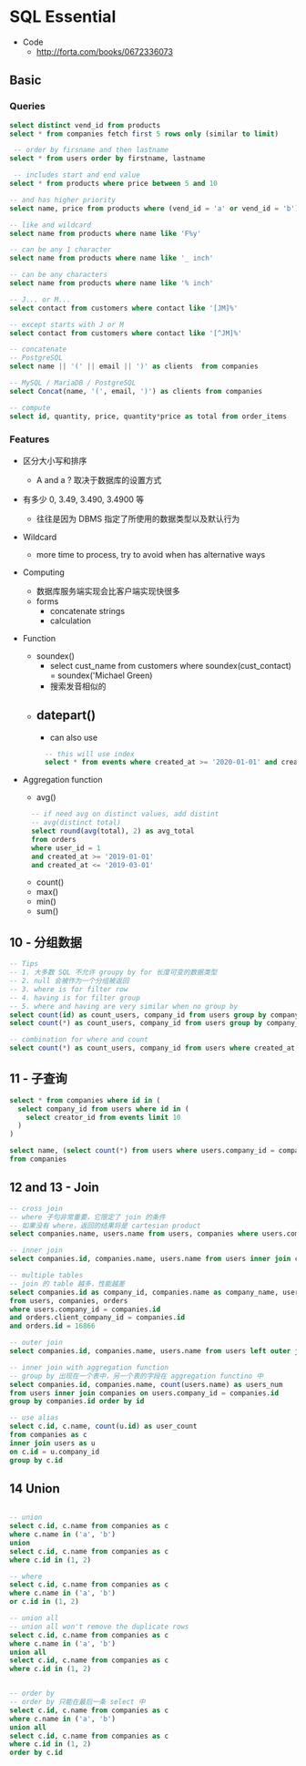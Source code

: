 # SQL Essential

- Code
  - http://forta.com/books/0672336073

## Basic

### Queries

```sql
select distinct vend_id from products
select * from companies fetch first 5 rows only (similar to limit)

 -- order by firsname and then lastname
select * from users order by firstname, lastname

 -- includes start and end value
select * from products where price between 5 and 10

-- and has higher priority
select name, price from products where (vend_id = 'a' or vend_id = 'b') and prod_price >= 10

-- like and wildcard
select name from products where name like 'F%y'

-- can be any 1 character
select name from products where name like '_ inch'

-- can be any characters
select name from products where name like '% inch'

-- J... or M...
select contact from customers where contact like '[JM]%'

-- except starts with J or M
select contact from customers where contact like '[^JM]%'

-- concatenate
-- PostgreSQL
select name || '(' || email || ')' as clients  from companies

-- MySQL / MariaDB / PostgreSQL
select Concat(name, '(', email, ')') as clients from companies

-- compute
select id, quantity, price, quantity*price as total from order_items
```

### Features

- 区分大小写和排序
  - A and a ? 取决于数据库的设置方式
- 有多少 0, 3.49, 3.490, 3.4900 等
  - 往往是因为 DBMS 指定了所使用的数据类型以及默认行为
- Wildcard
  - more time to process, try to avoid when has alternative ways
- Computing
  - 数据库服务端实现会比客户端实现快很多
  - forms
    - concatenate strings
    - calculation
- Function
  - soundex()
    - select cust_name from customers where soundex(cust_contact) = soundex('Michael Green)
    - 搜索发音相似的
  - datepart()
    -
    - can also use
    ```sql
      -- this will use index
      select * from events where created_at >= '2020-01-01' and created_at <= '2020-02-01'
    ```
- Aggregation function
  - avg()
  ```sql
    -- if need avg on distinct values, add distint
    -- avg(distinct total)
    select round(avg(total), 2) as avg_total
    from orders
    where user_id = 1
    and created_at >= '2019-01-01'
    and created_at <= '2019-03-01'
  ```

  - count()
  - max()
  - min()
  - sum()

## 10 - 分组数据

``` sql
-- Tips
-- 1. 大多数 SQL 不允许 groupy by for 长度可变的数据类型
-- 2. null 会被作为一个分组被返回
-- 3. where is for filter row
-- 4. having is for filter group
-- 5. where and having are very similar when no group by
select count(id) as count_users, company_id from users group by company_id
select count(*) as count_users, company_id from users group by company_id having count(*) >= 100

-- combination for where and count
select count(*) as count_users, company_id from users where created_at > '20180101' group by company_id having count(*) >= 100
```

## 11 - 子查询

```sql
select * from companies where id in (
  select company_id from users where id in (
    select creator_id from events limit 10
  )
)

select name, (select count(*) from users where users.company_id = companies.id) as users
from companies
```

## 12 and 13 - Join

```sql
-- cross join
-- where 子句非常重要，它限定了 join 的条件
-- 如果没有 where，返回的结果将是 cartesian product
select companies.name, users.name from users, companies where users.company_id = companies.id

-- inner join
select companies.id, companies.name, users.name from users inner join companies on users.company_id = companies.id

-- multiple tables
-- join 的 table 越多，性能越差
select companies.id as company_id, companies.name as company_name, users.name as user_name, orders.id as order_id
from users, companies, orders
where users.company_id = companies.id
and orders.client_company_id = companies.id
and orders.id = 16866

-- outer join
select companies.id, companies.name, users.name from users left outer join companies on users.company_id = companies.id

-- inner join with aggregation function
-- group by 出现在一个表中，另一个表的字段在 aggregation functino 中
select companies.id, companies.name, count(users.name) as users_num
from users inner join companies on users.company_id = companies.id
group by companies.id order by id

-- use alias
select c.id, c.name, count(u.id) as user_count
from companies as c
inner join users as u
on c.id = u.company_id
group by c.id
```

## 14 Union

```sql

-- union
select c.id, c.name from companies as c
where c.name in ('a', 'b')
union
select c.id, c.name from companies as c
where c.id in (1, 2)

-- where
select c.id, c.name from companies as c
where c.name in ('a', 'b')
or c.id in (1, 2)

-- union all
-- union all won't remove the duplicate rows
select c.id, c.name from companies as c
where c.name in ('a', 'b')
union all
select c.id, c.name from companies as c
where c.id in (1, 2)


-- order by
-- order by 只能在最后一条 select 中
select c.id, c.name from companies as c
where c.name in ('a', 'b')
union all
select c.id, c.name from companies as c
where c.id in (1, 2)
order by c.id
```


<!-- start from Ch15 -->

